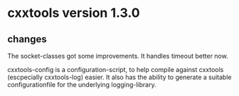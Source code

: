 cxxtools version 1.3.0
======================

changes
-------

The socket-classes got some improvements. It handles timeout better now.


cxxtools-config is a configuration-script, to help compile against cxxtools
(escpecially cxxtools-log) easier. It also has the ability to generate a
suitable configurationfile for the underlying logging-library.


